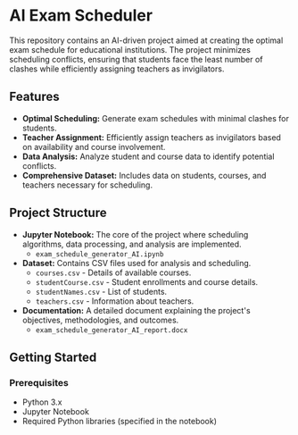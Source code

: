 # AI Exam Scheduler

This repository contains an AI-driven project aimed at creating the optimal exam schedule for educational institutions. The project minimizes scheduling conflicts, ensuring that students face the least number of clashes while efficiently assigning teachers as invigilators.

## Features
- **Optimal Scheduling:** Generate exam schedules with minimal clashes for students.
- **Teacher Assignment:** Efficiently assign teachers as invigilators based on availability and course involvement.
- **Data Analysis:** Analyze student and course data to identify potential conflicts.
- **Comprehensive Dataset:** Includes data on students, courses, and teachers necessary for scheduling.

## Project Structure

- **Jupyter Notebook:** The core of the project where scheduling algorithms, data processing, and analysis are implemented.
  - `exam_schedule_generator_AI.ipynb`
- **Dataset:** Contains CSV files used for analysis and scheduling.
  - `courses.csv` - Details of available courses.
  - `studentCourse.csv` - Student enrollments and course details.
  - `studentNames.csv` - List of students.
  - `teachers.csv` - Information about teachers.
- **Documentation:** A detailed document explaining the project's objectives, methodologies, and outcomes.
  - `exam_schedule_generator_AI_report.docx`

## Getting Started

### Prerequisites
- Python 3.x
- Jupyter Notebook
- Required Python libraries (specified in the notebook)



